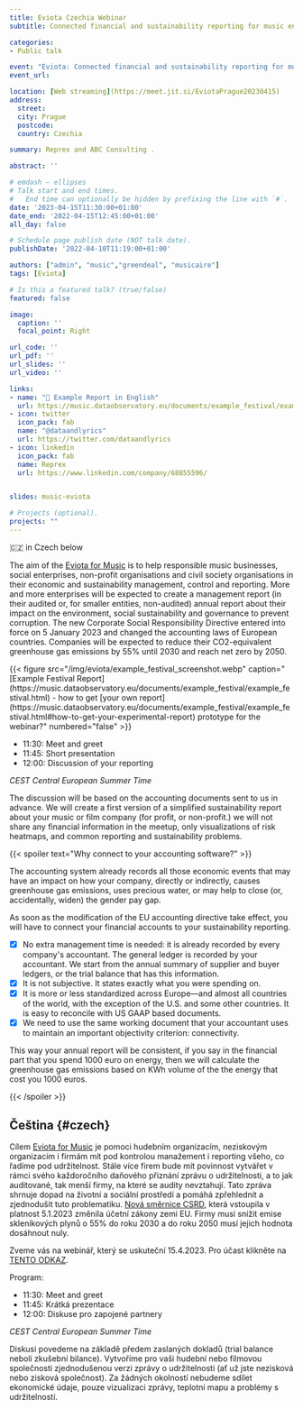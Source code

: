 ```yaml
---
title: Eviota Czechia Webinar
subtitle: Connected financial and sustainability reporting for music enterprises

categories:
- Public talk

event: "Eviota: Connected financial and sustainability reporting for music enterprises 🇨🇿  " 
event_url: 

location: [Web streaming](https://meet.jit.si/EviotaPrague20230415)
address:
  street: 
  city: Prague
  postcode: 
  country: Czechia

summary: Reprex and ABC Consulting .

abstract: ''

# emdash — ellipses  
# Talk start and end times.
#   End time can optionally be hidden by prefixing the line with `#`.
date: '2023-04-15T11:30:00+01:00'
date_end: '2022-04-15T12:45:00+01:00'
all_day: false

# Schedule page publish date (NOT talk date).
publishDate: '2022-04-10T11:19:00+01:00'

authors: ["admin", "music","greendeal", "musicaire"]
tags: [Eviota]

# Is this a featured talk? (true/false)
featured: false

image:
  caption: ''
  focal_point: Right

url_code: ''
url_pdf: ''
url_slides: ''
url_video: ''

links:
- name: "📖 Example Report in English"
  url: https://music.dataobservatory.eu/documents/example_festival/example_festival.html
- icon: twitter
  icon_pack: fab
  name: "@dataandlyrics"
  url: https://twitter.com/dataandlyrics
- icon: linkedin
  icon_pack: fab
  name: Reprex
  url: https://www.linkedin.com/company/68855596/


slides: music-eviota

# Projects (optional).
projects: ""
---
```


🇨🇿 in Czech below 


The aim of the [Eviota for Music](/project/musiceviota/) is to help responsible music businesses, social enterprises, non-profit organisations and civil society organisations in their economic and sustainability management, control and reporting. More and more enterprises will be expected to create a management report (in their audited or, for smaller entities, non-audited) annual report about their impact on the environment, social sustainability and governance to prevent corruption. The new Corporate Social Responsibility Directive entered into force on 5 January 2023 and changed the accounting laws of European countries.  Companies will be expected to reduce their CO2-equivalent greenhouse gas emissions by 55% until 2030 and reach net zero by 2050. 

<td style="text-align: center;">{{< figure src="/img/eviota/example_festival_screenshot.webp" caption="[Example Festival Report](https://music.dataobservatory.eu/documents/example_festival/example_festival.html) - how to get [your own report](https://music.dataobservatory.eu/documents/example_festival/example_festival.html#how-to-get-your-experimental-report) prototype for the webinar?" numbered="false" >}}</td>

- 11:30: Meet and greet
- 11:45: Short presentation 
- 12:00: Discussion of your reporting

*CEST Central European Summer Time*

The discussion will be based on the accounting documents sent to us in advance. We will create a first version of a simplified sustainability report about your music or film company (for profit, or non-profit.) we will not share any financial information in the meetup, only visualizations of risk heatmaps, and common reporting and sustainability problems.

{{< spoiler text="Why connect to your accounting software?" >}}

The accounting system already records all those economic events that may have an impact on how your company, directly or indirectly, causes greenhouse gas emissions, uses precious water, or may help to close (or, accidentally, widen) the gender pay gap. 

As soon as the modification of the EU accounting directive take effect, you will have to connect your financial accounts to your sustainability reporting.

- [x] No extra management time is needed: it is already recorded by every company's accountant. The general ledger is recorded by your accountant. We start from the annual summary of supplier and buyer ledgers, or the trial balance that has this information.
- [x] It is not subjective.  It states exactly what you were spending on.
- [x] It is more or less standardized across Europe—and almost all countries of the world, with the exception of the U.S. and some other countries. It is easy to reconcile with US GAAP based documents.
- [x] We need to use the same working document that your accountant uses to maintain an important objectivity criterion: connectivity. 

This way your annual report will be consistent, if you say in the financial part that you spend 1000 euro on energy, then we will calculate the greenhouse gas emissions based on KWh volume of the the energy that cost you 1000 euros.

{{< /spoiler >}}

## Čeština {#czech}

Cílem [Eviota for Music](https://reprex.nl/project/musiceviota/) je pomoci hudebním organizacím, neziskovým organizacím i firmám mít pod kontrolou manažement i reporting všeho, co řadíme pod udržitelnost. Stále více firem bude mít povinnost vytvářet v rámci svého každoročního daňového přiznání zprávu o udržitelnosti, a to jak auditované, tak menší firmy, na které se audity nevztahují. Tato zpráva shrnuje dopad na životní a sociální prostředí a pomáhá zpřehlednit a zjednodušit tuto problematiku. [Nová směrnice CSRD](https://csrd.cz/co-je-csrd/?gclid=CjwKCAjwitShBhA6EiwAq3RqAyqL5OHuGsZwAICAJ1ueC484eD718JZytrfVl6neiC-vWtdfgPXHhhoCD_YQAvD_BwE), která vstoupila v platnost 5.1.2023 změnila účetní zákony zemí EU. Firmy musí snížit emise skleníkových plynů o 55% do roku 2030 a do roku 2050 musí jejich hodnota dosáhnout nuly. 

Zveme vás na webinář, který se uskuteční 15.4.2023. Pro účast klikněte na [TENTO ODKAZ](https://meet.jit.si/EviotaPrague20230415).

Program:

-	11:30: Meet and greet
-	11:45: Krátká prezentace 
-	12:00: Diskuse pro zapojené partnery 

*CEST Central European Summer Time*

Diskusi povedeme na základě předem zaslaných dokladů (trial balance neboli zkušební bilance). Vytvoříme pro vaši hudební nebo filmovou společnosti zjednodušenou verzi zprávy o udržitelnosti (ať už jste nezisková nebo zisková společnost). Za žádných okolností nebudeme sdílet ekonomické údaje, pouze vizualizaci zprávy, teplotní mapu a problémy s udržitelností. 

